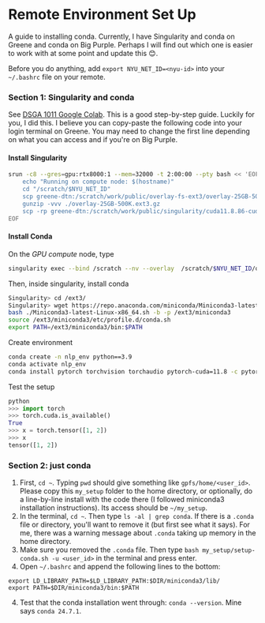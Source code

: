 # Remote Environment Set Up

A guide to installing conda. Currently, I have Singularity and conda on Greene and conda on Big Purple. Perhaps I will find out which one is easier to work with at some point and update this 😊.

Before you do anything, add `export NYU_NET_ID=<nyu-id>` into your `~/.bashrc` file on your remote. 

### Section 1: Singularity and conda

See [DSGA 1011 Google Colab](https://colab.research.google.com/drive/1v0M4XwEPysR7_EnnyjMGAJlZBjYqqHWh?usp=sharing#scrollTo=KkG_1WrS9XA6). This is a good step-by-step guide. Luckily for you, I did this. I believe you can copy-paste the following code into your login terminal on Greene. You may need to change the first line depending on what you can access and if you're on Big Purple.

#### Install Singularity

```bash
srun -c8 --gres=gpu:rtx8000:1 --mem=32000 -t 2:00:00 --pty bash << 'EOF'
    echo "Running on compute node: $(hostname)"
    cd "/scratch/$NYU_NET_ID"
    scp greene-dtn:/scratch/work/public/overlay-fs-ext3/overlay-25GB-500K.ext3.gz .
    gunzip -vvv ./overlay-25GB-500K.ext3.gz
    scp -rp greene-dtn:/scratch/work/public/singularity/cuda11.8.86-cudnn8.7-devel-ubuntu22.04.2.sif .
EOF
```

#### Install Conda

On the *GPU compute* node, type

```bash
singularity exec --bind /scratch --nv --overlay  /scratch/$NYU_NET_ID/overlay-25GB-500K.ext3:rw /scratch/$NYU_NET_ID/cuda11.8.86-cudnn8.7-devel-ubuntu22.04.2.sif /bin/bash
```

Then, inside singularity, install conda

```bash
Singularity> cd /ext3/
Singularity> wget https://repo.anaconda.com/miniconda/Miniconda3-latest-Linux-x86_64.sh
bash ./Miniconda3-latest-Linux-x86_64.sh -b -p /ext3/miniconda3
source /ext3/miniconda3/etc/profile.d/conda.sh
export PATH=/ext3/miniconda3/bin:$PATH
```

Create environment
```bash
conda create -n nlp_env python==3.9
conda activate nlp_env
conda install pytorch torchvision torchaudio pytorch-cuda=11.8 -c pytorch -c nvidia
```

Test the setup
```python
python
>>> import torch
>>> torch.cuda.is_available()
True
>>> x = torch.tensor([1, 2])
>>> x
tensor([1, 2])
```

### Section 2: just conda
1) First, `cd ~`. Typing `pwd` should give something like `gpfs/home/<user_id>`. Please copy this `my_setup` folder to the home directory, or optionally, do a line-by-line install with the code there (I followed miniconda3 installation instructions). Its access should be `~/my_setup`.
1) In the terminal, `cd ~`. Then type `ls -al | grep conda`. If there is a `.conda` file or directory, you'll want to remove it (but first see what it says). For me, there was a warning message about `.conda` taking up memory in the home directory.
2) Make sure you removed the `.conda` file. Then type `bash my_setup/setup-conda.sh -u <user_id>` in the terminal and press enter.
3) Open `~/.bashrc` and append the following lines to the bottom:

```
export LD_LIBRARY_PATH=$LD_LIBRARY_PATH:$DIR/miniconda3/lib/
export PATH=$DIR/miniconda3/bin:$PATH
```

4) Test that the conda installation went through: `conda --version`. Mine says `conda 24.7.1`.

